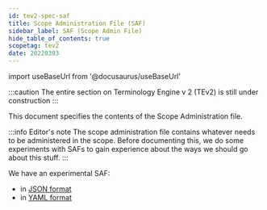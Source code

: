 ```yaml
---
id: tev2-spec-saf
title: Scope Administration File (SAF)
sidebar_label: SAF (Scope Admin File)
hide_table_of_contents: true
scopetag: tev2
date: 20220303
---
```


import useBaseUrl from '@docusaurus/useBaseUrl'

:::caution
The entire section on Terminology Engine v 2 (TEv2) is still under construction
:::

This document specifies the contents of the Scope Administration file.

:::info Editor's note
The scope administration file contains whatever needs to be administered in the scope. Before documenting this, we do some experiments with SAFs to gain experience about the ways we should go about this stuff.
:::

We have an experimental SAF:
- in [JSON format](saf.json)
- in [YAML format](saf.yaml)
